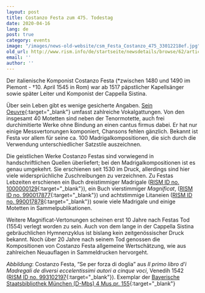 ```yaml
---
layout: post
title: Costanzo Festa zum 475. Todestag
date: 2020-04-16
lang: de
post: true
category: events
image: "/images/news-old-website/csm_Festa_Costanzo_475_33012218ef.jpg"
old_url: http://www.rism.info/de/startseite/newsdetails/browse/62/article/64/the-475th-anniversary-of-the-death-of-costanzo-festa.html
email: ''
author: ''
---
```



Der italienische Komponist Costanzo Festa (\*zwischen 1480 und 1490 im Piemont - †10. April 1545 in Rom) war ab 1517 päpstlicher Kapellsänger sowie später Leiter und Komponist der Cappella Sistina.

Über sein Leben gibt es wenige gesicherte Angaben. [Sein Oeuvre](https://opac.rism.info/search?View=rism&author=Festa+costanzo){:target="_blank"} umfasst zahlreiche Vokalgattungen. Von den insgesamt 40 Motetten sind neben der Tenormotette, auch frei durchimitierte Werke ohne Bindung an einen cantus firmus dabei. Er hat nur einige Messvertonungen komponiert, Chansons fehlen gänzlich. Bekannt ist Festa vor allem für seine ca. 100 Madrigalkompositionen, die sich durch die Verwendung unterschiedlicher Satzstile auszeichnen.

Die geistlichen Werke Costanzo Festas sind vorwiegend in handschriftlichen Quellen überliefert; bei den Madrigalkompositionen ist es genau umgekehrt. Sie erschienen seit 1530 im Druck, allerdings sind hier viele widersprüchliche Zuschreibungen zu verzeichnen. Zu Festas Lebzeiten erschienen ein Buch dreistimmiger Madrigale ([RISM ID no. 1000000129](https://opac.rism.info/search?id=1000000129&View=rism){:target="_blank"}), ein Buch vierstimmiger _Magnificat_, ([RISM ID no. 990017877](https://opac.rism.info/search?id=990017877&View=rism){:target="_blank"}) und achtstimmige Litaneien ([RISM ID no. 990017878](https://opac.rism.info/search?id=990017878&View=rism){:target="_blank"}) sowie viele Madrigale und einige Motetten in Sammelpublikationen.

Weitere Magnificat-Vertonungen scheinen erst 10 Jahre nach Festas Tod (1554) verlegt worden zu sein. Auch von dem lange in der Cappella Sistina gebräuchlichen Hymnenzyklus ist bislang kein zeitgenössischer Druck bekannt. Noch über 20 Jahre nach seinem Tod genossen die Kompositionen von Costanzo Festa allgemeine Wertschätzung, wie aus zahlreichen Neuauflagen in Sammeldrucken hervorgeht.



_Abbildung_: Costanzo Festa, “Se per forza di doglia” aus _Il primo libro d'i Madregali de diversi eccelentissimi autori a cinque voci_, Venedih 1542 ([RISM ID no. 993102197](https://opac.rism.info/search?id=993102197&View=rism){:target="_blank"}).
Exemplar der [Bayerische Staatsbibliothek München (D-Mbs) 4 Mus.pr. 155](http://mdz-nbn-resolving.de/urn:nbn:de:bvb:12-bsb00080881-2){:target="_blank"}



<script type="text/javascript">var switchTo5x=true;</script><script type="text/javascript" src="http://w.sharethis.com/button/buttons.js"></script><script type="text/javascript">stLight.options({publisher: "9b601438-1ce1-49d8-bfd7-9cff5df54c17", doNotHash: false, doNotCopy: false, hashAddressBar: false});</script>